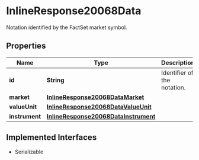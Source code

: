 

# InlineResponse20068Data

Notation identified by the FactSet market symbol.

## Properties

Name | Type | Description | Notes
------------ | ------------- | ------------- | -------------
**id** | **String** | Identifier of the notation. |  [optional]
**market** | [**InlineResponse20068DataMarket**](InlineResponse20068DataMarket.md) |  |  [optional]
**valueUnit** | [**InlineResponse20068DataValueUnit**](InlineResponse20068DataValueUnit.md) |  |  [optional]
**instrument** | [**InlineResponse20068DataInstrument**](InlineResponse20068DataInstrument.md) |  |  [optional]


## Implemented Interfaces

* Serializable


